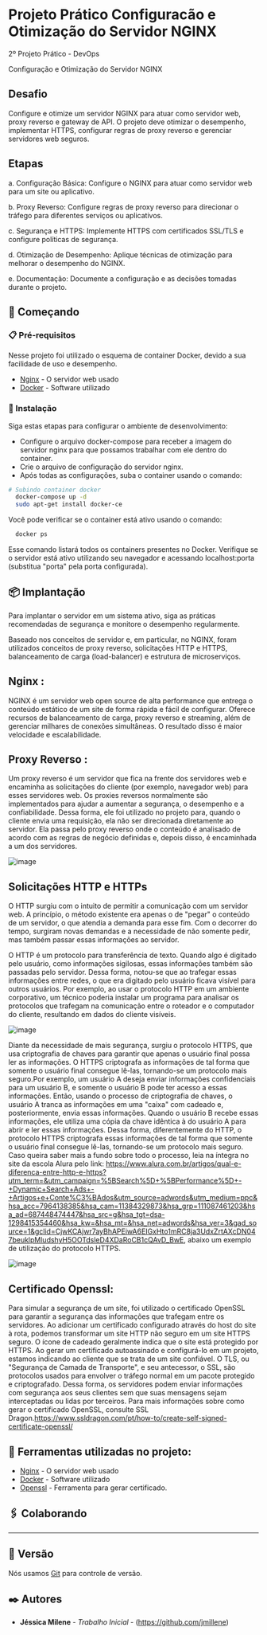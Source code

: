 # Projeto Prático Configuracão e Otimização do Servidor NGINX

2º Projeto Prático - DevOps

Configuração e Otimização do Servidor NGINX

## Desafio

Configure e otimize um servidor NGINX para atuar como servidor web, proxy reverso e gateway de API. O projeto deve otimizar o desempenho, implementar HTTPS, configurar regras de proxy reverso e gerenciar servidores web seguros.


## Etapas

a. Configuração Básica: Configure o NGINX para atuar como servidor web para um site ou aplicativo.

b. Proxy Reverso: Configure regras de proxy reverso para direcionar o tráfego para diferentes serviços ou aplicativos.

c. Segurança e HTTPS: Implemente HTTPS com certificados SSL/TLS e configure políticas de segurança.

d. Otimização de Desempenho: Aplique técnicas de otimização para melhorar o desempenho do NGINX.

e. Documentação: Documente a configuração e as decisões tomadas durante o projeto.


## 🚀 Começando

### 📋 Pré-requisitos

Nesse projeto foi utilizado o esquema de container Docker, devido a sua facilidade de uso e desempenho.

* [Nginx](https://www.nginx.com/) - O servidor web usado
* [Docker](https://www.docker.com/) - Software utilizado

### 🔧 Instalação

Siga estas etapas para configurar o ambiente de desenvolvimento:

- Configure o arquivo docker-compose para receber a imagem do servidor nginx para que possamos trabalhar com ele dentro do container.
- Crie o arquivo de configuração do servidor nginx.
- Após todas as configurações, suba o container usando o comando: 

```bash
# Subindo container docker
  docker-compose up -d
  sudo apt-get install docker-ce
```

Você pode verificar se o container está ativo usando o comando:
```bash
  docker ps
```
Esse comando listará todos os containers presentes no Docker.
Verifique se o servidor está ativo utilizando seu navegador e acessando localhost:porta (substitua "porta" pela porta configurada).

## 📦 Implantação

Para implantar o servidor em um sistema ativo, siga as práticas recomendadas de segurança e monitore o desempenho regularmente.

Baseado nos conceitos de servidor e, em particular, no NGINX, foram utilizados conceitos de proxy reverso, solicitações HTTP e HTTPS, balanceamento de carga (load-balancer) e estrutura de microserviços.

## Nginx :

NGINX é um servidor web open source de alta performance que entrega o conteúdo estático de um site de forma rápida e fácil de configurar. Oferece recursos de balanceamento de carga, proxy reverso e streaming, além de gerenciar milhares de conexões simultâneas. O resultado disso é maior velocidade e escalabilidade.

## Proxy Reverso :

Um proxy reverso é um servidor que fica na frente dos servidores web e encaminha as solicitações do cliente (por exemplo, navegador web) para esses servidores web. Os proxies reversos normalmente são implementados para ajudar a aumentar a segurança, o desempenho e a confiabilidade. Dessa forma, ele foi utilizado no projeto para, quando o cliente envia uma requisição, ela não ser direcionada diretamente ao servidor. Ela passa pelo proxy reverso onde o conteúdo é analisado de acordo com as regras de negócio definidas e, depois disso, é encaminhada a um dos servidores.

![image](https://github.com/jmillene/Projeto-Pratico-Configuracao-e-Otimizacao-do-Servidor-NGINX/assets/18409332/11d82de7-686f-4e65-b072-de29816da60b)

## Solicitações HTTP e HTTPs

O HTTP surgiu com o intuito de permitir a comunicação com um servidor web. A princípio, o método existente era apenas o de "pegar" o conteúdo de um servidor, o que atendia a demanda para esse fim. Com o decorrer do tempo, surgiram novas demandas e a necessidade de não somente pedir, mas também passar essas informações ao servidor.

O HTTP é um protocolo para transferência de texto. Quando algo é digitado pelo usuário, como informações sigilosas, essas informações também são passadas pelo servidor. Dessa forma, notou-se que ao trafegar essas informações entre redes, o que era digitado pelo usuário ficava visível para outros usuários. Por exemplo, ao usar o protocolo HTTP em um ambiente corporativo, um técnico poderia instalar um programa para analisar os protocolos que trafegam na comunicação entre o roteador e o computador do cliente, resultando em dados do cliente visíveis.



![image](https://github.com/jmillene/Projeto-Pratico-Configuracao-e-Otimizacao-do-Servidor-NGINX/assets/18409332/3c86c7ea-cbdd-4318-a48a-ef91bba3ce5c)


Diante da necessidade de mais segurança, surgiu o protocolo HTTPS, que usa criptografia de chaves para garantir que apenas o usuário final possa ler as informações. O HTTPS criptografa as informações de tal forma que somente o usuário final consegue lê-las, tornando-se um protocolo mais seguro.Por exemplo, um usuário A deseja enviar informações confidenciais para um usuário B, e somente o usuário B pode ter acesso a essas informações. Então, usando o processo de criptografia de chaves, o usuário A tranca as informações em uma "caixa" com cadeado e, posteriormente, envia essas informações. Quando o usuário B recebe essas informações, ele utiliza uma cópia da chave idêntica à do usuário A para abrir e ler essas informações. Dessa forma, diferentemente do HTTP, o protocolo HTTPS criptografa essas informações de tal forma que somente o usuário final consegue lê-las, tornando-se um protocolo mais seguro. Caso queira saber mais a fundo sobre todo o processo, leia na íntegra no site da escola Alura pelo link: https://www.alura.com.br/artigos/qual-e-diferenca-entre-http-e-https?utm_term=&utm_campaign=%5BSearch%5D+%5BPerformance%5D+-+Dynamic+Search+Ads+-+Artigos+e+Conte%C3%BAdos&utm_source=adwords&utm_medium=ppc&hsa_acc=7964138385&hsa_cam=11384329873&hsa_grp=111087461203&hsa_ad=687448474447&hsa_src=g&hsa_tgt=dsa-1298415354460&hsa_kw=&hsa_mt=&hsa_net=adwords&hsa_ver=3&gad_source=1&gclid=CjwKCAjwr7ayBhAPEiwA6EIGxHto1mRC8ja3UdxZrtAXcDN047beuklpMludshyH5OOTdsleD4XDaRoCB1cQAvD_BwE, abaixo um exemplo de utilização do protocolo HTTPS.

![image](https://github.com/jmillene/Projeto-Pratico-Configuracao-e-Otimizacao-do-Servidor-NGINX/assets/18409332/420ca8f2-e5dc-454a-baa3-ab8f7e27a061)

## Certificado Openssl:

Para simular a segurança de um site, foi utilizado o certificado OpenSSL para garantir a segurança das informações que trafegam entre os servidores. Ao adicionar um certificado configurado através do host do site à rota, podemos transformar um site HTTP não seguro em um site HTTPS seguro. O ícone de cadeado geralmente indica que o site está protegido por HTTPS.
Ao gerar um certificado autoassinado e configurá-lo em um projeto, estamos indicando ao cliente que se trata de um site confiável. O TLS, ou "Segurança de Camada de Transporte", e seu antecessor, o SSL, são protocolos usados para envolver o tráfego normal em um pacote protegido e criptografado. Dessa forma, os servidores podem enviar informações com segurança aos seus clientes sem que suas mensagens sejam interceptadas ou lidas por terceiros.
Para mais informações sobre como gerar o certificado OpenSSL, consulte SSL Dragon.https://www.ssldragon.com/pt/how-to/create-self-signed-certificate-openssl/


## 🔧 Ferramentas utilizadas no projeto:

* [Nginx](https://www.nginx.com/) - O servidor web usado
* [Docker](https://www.docker.com/) - Software utilizado
* [Openssl](https://sadique.io/blog/2012/06/05/managing-security-certificates-from-the-console-on-windows-mac-os-x-and-linux/) - Ferramenta para gerar certificado.

## 🖇️ Colaborando

***

## 📌 Versão

Nós usamos [Git](https://git-scm.com/) para controle de versão. 

## ✒️ Autores

* **Jéssica Milene** - *Trabalho Inicial* - (https://github.com/jmillene)

